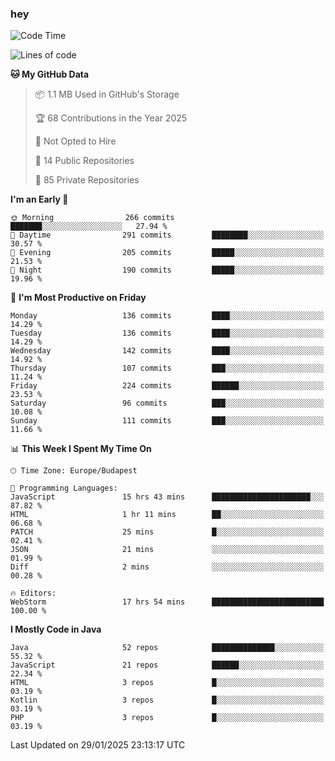 ### hey

<!--START_SECTION:waka-->
![Code Time](http://img.shields.io/badge/Code%20Time-1%2C067%20hrs-blue)

![Lines of code](https://img.shields.io/badge/From%20Hello%20World%20I%27ve%20Written-1.8%20million%20lines%20of%20code-blue)

**🐱 My GitHub Data** 

> 📦 1.1 MB Used in GitHub's Storage 
 > 
> 🏆 68 Contributions in the Year 2025
 > 
> 🚫 Not Opted to Hire
 > 
> 📜 14 Public Repositories 
 > 
> 🔑 85 Private Repositories 
 > 
**I'm an Early 🐤** 

```text
🌞 Morning                266 commits         ███████░░░░░░░░░░░░░░░░░░   27.94 % 
🌆 Daytime                291 commits         ████████░░░░░░░░░░░░░░░░░   30.57 % 
🌃 Evening                205 commits         █████░░░░░░░░░░░░░░░░░░░░   21.53 % 
🌙 Night                  190 commits         █████░░░░░░░░░░░░░░░░░░░░   19.96 % 
```
📅 **I'm Most Productive on Friday** 

```text
Monday                   136 commits         ████░░░░░░░░░░░░░░░░░░░░░   14.29 % 
Tuesday                  136 commits         ████░░░░░░░░░░░░░░░░░░░░░   14.29 % 
Wednesday                142 commits         ████░░░░░░░░░░░░░░░░░░░░░   14.92 % 
Thursday                 107 commits         ███░░░░░░░░░░░░░░░░░░░░░░   11.24 % 
Friday                   224 commits         ██████░░░░░░░░░░░░░░░░░░░   23.53 % 
Saturday                 96 commits          ███░░░░░░░░░░░░░░░░░░░░░░   10.08 % 
Sunday                   111 commits         ███░░░░░░░░░░░░░░░░░░░░░░   11.66 % 
```


📊 **This Week I Spent My Time On** 

```text
🕑︎ Time Zone: Europe/Budapest

💬 Programming Languages: 
JavaScript               15 hrs 43 mins      ██████████████████████░░░   87.82 % 
HTML                     1 hr 11 mins        ██░░░░░░░░░░░░░░░░░░░░░░░   06.68 % 
PATCH                    25 mins             █░░░░░░░░░░░░░░░░░░░░░░░░   02.41 % 
JSON                     21 mins             ░░░░░░░░░░░░░░░░░░░░░░░░░   01.99 % 
Diff                     2 mins              ░░░░░░░░░░░░░░░░░░░░░░░░░   00.28 % 

🔥 Editors: 
WebStorm                 17 hrs 54 mins      █████████████████████████   100.00 % 
```

**I Mostly Code in Java** 

```text
Java                     52 repos            ██████████████░░░░░░░░░░░   55.32 % 
JavaScript               21 repos            ██████░░░░░░░░░░░░░░░░░░░   22.34 % 
HTML                     3 repos             █░░░░░░░░░░░░░░░░░░░░░░░░   03.19 % 
Kotlin                   3 repos             █░░░░░░░░░░░░░░░░░░░░░░░░   03.19 % 
PHP                      3 repos             █░░░░░░░░░░░░░░░░░░░░░░░░   03.19 % 
```




 Last Updated on 29/01/2025 23:13:17 UTC
<!--END_SECTION:waka-->
